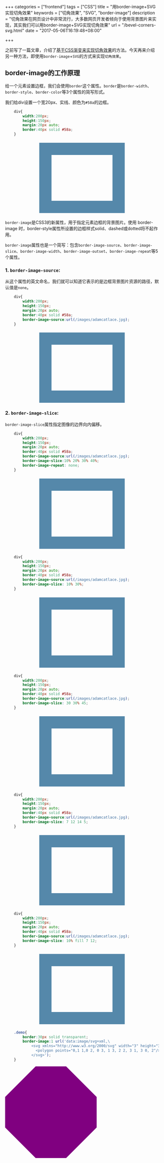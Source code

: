 +++
categories = ["frontend"]
tags = ["CSS"]
title = "用border-image+SVG实现切角效果"
keywords = ["切角效果", "SVG", "border-image"]
description = "切角效果在网页设计中非常流行，大多数网页开发者倾向于使用背景图片来实现，其实我们可以用border-image+SVG实现切角效果"
url = "/bevel-corners-svg.html"
date = "2017-05-06T16:19:48+08:00"

+++

之前写了一篇文章，介绍了[基于CSS渐变来实现切角效果](http://www.wangxingfeng.com/bevel-corners.html)的方法。今天再来介绍另一种方法，即使用`border-image`+`SVG`的方式来实现`切角效果`。

##  border-image的工作原理
给一个元素设置边框，我们会使用`border`这个属性。`border`是`border-width`、`border-style`、`border-color`等3个属性的简写形式。

我们给div设置一个宽20px、实线、颜色为`#58a`的边框。

```css
	div{
		width:200px;
		height:150px; 
		margin:20px auto;
		border:40px solid #58a;
	}
```
<div style="width:200px; height:150px; margin:20px auto; border:40px solid #58a;"></div>


`border-image`是CSS3的新属性，用于指定元素边框的背景图片。使用 border-image 时，border-style属性所设置的边框样式solid、dashed或dotted将不起作用。

`border-image`属性也是一个简写：包含`border-image-source`、`border-image-slice`、`border-image-width`、`border-image-outset`、`border-image-repeat`等5个属性。

### 1. `border-image-source`: 

从这个属性的英文命名，我们就可以知道它表示的是边框背景图片资源的路径，默认值是`none`。

```css
	div{
		width:200px;
		height:150px;
		margin:20px auto;
		border:40px solid #58a;
		border-image-source:url(/images/adamcatlace.jpg);
	}
```

<div style="width:200px; height:150px; margin:20px auto; border:40px solid #58a; border-image-source:url(/images/adamcatlace.jpg)"></div>


### 2. `border-image-slice`: 

`border-image-slice`属性指定图像的边界向内偏移。


```css
	div{
		width:200px;
		height:150px;
		margin:20px auto;
		border:40px solid #58a;
		border-image-source:url(/images/adamcatlace.jpg);
		border-image-slice:10% 20% 30% 40%; 
		border-image-repeat: none;
	}
```

<div style="width:200px; height:150px; margin:20px auto; border:40px solid #58a; border-image:url(/images/adamcatlace.jpg);border-image-slice:10% 20% 30% 40%; border-image-repeat: round stretch;"></div>


```css
	div{
		width:200px;
		height:150px;
		margin:20px auto;
		border:40px solid #58a;
		border-image-source:url(/images/adamcatlace.jpg);
		border-image-slice: 10% 30%;
	}
```

<div style="width:200px; height:150px; margin:20px auto; border:40px solid #58a; border-image:url(/images/adamcatlace.jpg); border-image-slice: 10% 30%;"></div>


```css
	div{
		width:200px;
		height:150px;
		margin:20px auto;
		border:40px solid #58a;
		border-image-source:url(/images/adamcatlace.jpg);
		border-image-slice: 30 30% 45;
	}
```

<div style="width:200px; height:150px; margin:20px auto; border:40px solid #58a; border-image:url(/images/adamcatlace.jpg); border-image-slice: 30 30% 45;"></div>

```css
	div{
		width:200px;
		height:150px;
		margin:20px auto;
		border:40px solid #58a;
		border-image-source:url(/images/adamcatlace.jpg);
		border-image-slice: 7 12 14 5; 
	}
```

<div style="width:200px; height:150px; margin:20px auto; border:40px solid #58a; border-image:url(/images/adamcatlace.jpg); border-image-slice: 7 12 14 5; "></div>

```css
	div{
		width:200px;
		height:150px;
		margin:20px auto;
		border:40px solid #58a;
		border-image-source:url(/images/adamcatlace.jpg);
		border-image-slice: 10% fill 7 12; 
	}
```

<div style="width:200px; height:150px; margin:20px auto; border:40px solid #58a; border-image:url(/images/adamcatlace.jpg); border-image-slice: border-image-slice: 10% fill 7 12; "></div>



```css
    .demo{
        border:30px solid transparent;
        border-image:1 url('data:image/svg+xml,\
            <svg xmlns="http://www.w3.org/2000/svg" width="3" height="3" fill="red">\
              <polygon points="0,1 1,0 2, 0 3, 1 3, 2 2, 3 1, 3 0, 2"/>\
            </svg>');
    }
```

<svg xmlns="http://www.w3.org/2000/svg" width="300" height="300" fill="purple">
    <polygon points="0, 100 100, 0 200, 0 300, 100 300, 200 200, 300 100, 300 0, 200"/>
</svg>
<div class="demo bevel-corners-8">
</div>

<div>
	
</div>

